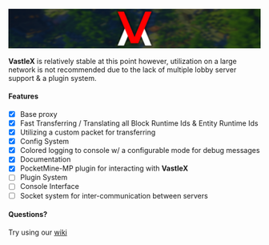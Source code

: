 ![VastleX](/.github/VastleX-Banner.png)
 
**VastleX** is relatively stable at this point however, utilization on a large network is not recommended due to the lack of multiple lobby server support & a plugin system.

#### Features

- [X] Base proxy
- [X] Fast Transferring / Translating all Block Runtime Ids & Entity Runtime Ids
- [X] Utilizing a custom packet for transferring
- [X] Config System
- [X] Colored logging to console w/ a configurable mode for debug messages
- [X] Documentation
- [X] PocketMine-MP plugin for interacting with **VastleX**
- [ ] Plugin System
- [ ] Console Interface
- [ ] Socket system for inter-communication between servers

#### Questions?

Try using our [wiki](https://github.com/VastleLLC/VastleX/wiki)
